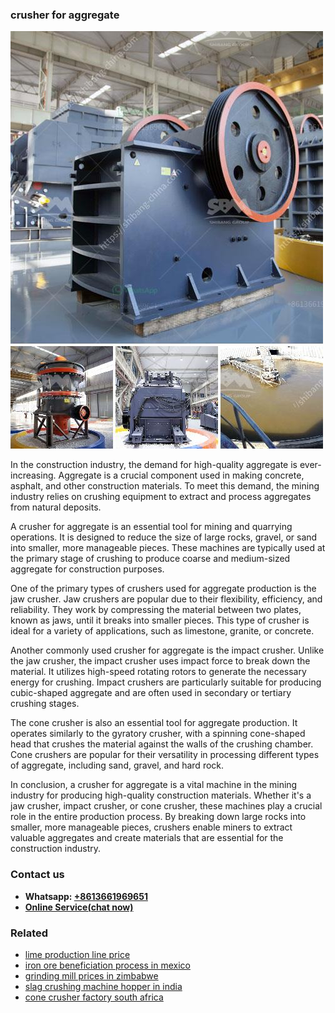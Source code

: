 <h3>crusher for aggregate</h3><img src='1708497448.jpg' alt=''><p>In the construction industry, the demand for high-quality aggregate is ever-increasing. Aggregate is a crucial component used in making concrete, asphalt, and other construction materials. To meet this demand, the mining industry relies on crushing equipment to extract and process aggregates from natural deposits.</p><p>A crusher for aggregate is an essential tool for mining and quarrying operations. It is designed to reduce the size of large rocks, gravel, or sand into smaller, more manageable pieces. These machines are typically used at the primary stage of crushing to produce coarse and medium-sized aggregate for construction purposes.</p><p>One of the primary types of crushers used for aggregate production is the jaw crusher. Jaw crushers are popular due to their flexibility, efficiency, and reliability. They work by compressing the material between two plates, known as jaws, until it breaks into smaller pieces. This type of crusher is ideal for a variety of applications, such as limestone, granite, or concrete.</p><p>Another commonly used crusher for aggregate is the impact crusher. Unlike the jaw crusher, the impact crusher uses impact force to break down the material. It utilizes high-speed rotating rotors to generate the necessary energy for crushing. Impact crushers are particularly suitable for producing cubic-shaped aggregate and are often used in secondary or tertiary crushing stages.</p><p>The cone crusher is also an essential tool for aggregate production. It operates similarly to the gyratory crusher, with a spinning cone-shaped head that crushes the material against the walls of the crushing chamber. Cone crushers are popular for their versatility in processing different types of aggregate, including sand, gravel, and hard rock.</p><p>In conclusion, a crusher for aggregate is a vital machine in the mining industry for producing high-quality construction materials. Whether it's a jaw crusher, impact crusher, or cone crusher, these machines play a crucial role in the entire production process. By breaking down large rocks into smaller, more manageable pieces, crushers enable miners to extract valuable aggregates and create materials that are essential for the construction industry.</p><h3>Contact us</h3><ul><li><strong>Whatsapp:&nbsp;<a href="https://wa.me/8613661969651">+8613661969651</a></strong></li><li><a href="https://swt.shibang-china.com/?git&amp;zhl&amp;crusher for aggregate"><strong>Online Service(chat now)</strong></a></li></ul><h3>Related</h3><ul><li><a href='lime production line price.md'>lime production line price</a></li><li><a href='iron ore beneficiation process in mexico.md'>iron ore beneficiation process in mexico</a></li><li><a href='grinding mill prices in zimbabwe.md'>grinding mill prices in zimbabwe</a></li><li><a href='slag crushing machine hopper in india.md'>slag crushing machine hopper in india</a></li><li><a href='cone crusher factory south africa.md'>cone crusher factory south africa</a></li></ul>